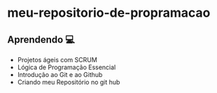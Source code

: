# meu-repositorio-de-propramacao
## Aprendendo 💻
- Projetos ágeis com SCRUM 
- Lógica de Programação Essencial
- Introdução ao Git e ao Github
- Criando meu Repositório no git hub 
